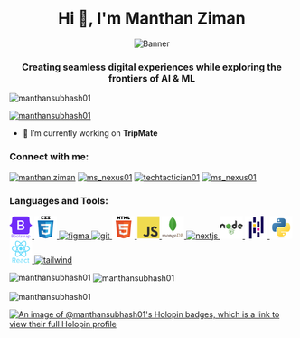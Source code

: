 <h1 align="center">Hi 👋, I'm Manthan Ziman</h1>
<p align="center">
  <img src="https://i.imgur.com/rTZkf4K.gif" alt="Banner" width=800px />
</p>
<h3 align="center">Creating seamless digital experiences while exploring the frontiers of AI & ML</h3>

<p align="left"> <img src="https://komarev.com/ghpvc/?username=manthansubhash01&label=Profile%20views&color=0e75b6&style=flat" alt="manthansubhash01" /> </p>

<p align="left"> <a href="https://github.com/ryo-ma/github-profile-trophy"><img src="https://github-profile-trophy.vercel.app/?username=manthansubhash01" alt="manthansubhash01" /></a> </p>

- 🔭 I’m currently working on **TripMate**

<h3 align="left">Connect with me:</h3>
<p align="left">
<a href="https://www.linkedin.com/in/manthan-ziman-843b2b324/" target="blank"><img align="center" src="https://raw.githubusercontent.com/rahuldkjain/github-profile-readme-generator/master/src/images/icons/Social/linked-in-alt.svg" alt="manthan ziman" height="30" width="40" /></a>
<a href="https://www.codechef.com/users/ms_nexus01" target="blank"><img align="center" src="https://cdn.jsdelivr.net/npm/simple-icons@3.1.0/icons/codechef.svg" alt="ms_nexus01" height="30" width="40" /></a>
<a href="https://codeforces.com/profile/techtactician01" target="blank"><img align="center" src="https://raw.githubusercontent.com/rahuldkjain/github-profile-readme-generator/master/src/images/icons/Social/codeforces.svg" alt="techtactician01" height="30" width="40" /></a>
<a href="https://www.leetcode.com/ms_nexus01" target="blank"><img align="center" src="https://raw.githubusercontent.com/rahuldkjain/github-profile-readme-generator/master/src/images/icons/Social/leet-code.svg" alt="ms_nexus01" height="30" width="40" /></a>
</p>

<h3 align="left">Languages and Tools:</h3>
<p align="left"> <a href="https://getbootstrap.com" target="_blank" rel="noreferrer"> <img src="https://raw.githubusercontent.com/devicons/devicon/master/icons/bootstrap/bootstrap-plain-wordmark.svg" alt="bootstrap" width="40" height="40"/> </a> <a href="https://www.w3schools.com/css/" target="_blank" rel="noreferrer"> <img src="https://raw.githubusercontent.com/devicons/devicon/master/icons/css3/css3-original-wordmark.svg" alt="css3" width="40" height="40"/> </a> <a href="https://www.figma.com/" target="_blank" rel="noreferrer"> <img src="https://www.vectorlogo.zone/logos/figma/figma-icon.svg" alt="figma" width="40" height="40"/> </a> <a href="https://git-scm.com/" target="_blank" rel="noreferrer"> <img src="https://www.vectorlogo.zone/logos/git-scm/git-scm-icon.svg" alt="git" width="40" height="40"/> </a> <a href="https://www.w3.org/html/" target="_blank" rel="noreferrer"> <img src="https://raw.githubusercontent.com/devicons/devicon/master/icons/html5/html5-original-wordmark.svg" alt="html5" width="40" height="40"/> </a> <a href="https://developer.mozilla.org/en-US/docs/Web/JavaScript" target="_blank" rel="noreferrer"> <img src="https://raw.githubusercontent.com/devicons/devicon/master/icons/javascript/javascript-original.svg" alt="javascript" width="40" height="40"/> </a> <a href="https://www.mongodb.com/" target="_blank" rel="noreferrer"> <img src="https://raw.githubusercontent.com/devicons/devicon/master/icons/mongodb/mongodb-original-wordmark.svg" alt="mongodb" width="40" height="40"/> </a> <a href="https://nextjs.org/" target="_blank" rel="noreferrer"> <img src="https://cdn.worldvectorlogo.com/logos/nextjs-2.svg" alt="nextjs" width="40" height="40"/> </a> <a href="https://nodejs.org" target="_blank" rel="noreferrer"> <img src="https://raw.githubusercontent.com/devicons/devicon/master/icons/nodejs/nodejs-original-wordmark.svg" alt="nodejs" width="40" height="40"/> </a> <a href="https://pandas.pydata.org/" target="_blank" rel="noreferrer"> <img src="https://raw.githubusercontent.com/devicons/devicon/2ae2a900d2f041da66e950e4d48052658d850630/icons/pandas/pandas-original.svg" alt="pandas" width="40" height="40"/> </a> <a href="https://www.python.org" target="_blank" rel="noreferrer"> <img src="https://raw.githubusercontent.com/devicons/devicon/master/icons/python/python-original.svg" alt="python" width="40" height="40"/> </a> <a href="https://reactjs.org/" target="_blank" rel="noreferrer"> <img src="https://raw.githubusercontent.com/devicons/devicon/master/icons/react/react-original-wordmark.svg" alt="react" width="40" height="40"/> </a> <a href="https://tailwindcss.com/" target="_blank" rel="noreferrer"> <img src="https://www.vectorlogo.zone/logos/tailwindcss/tailwindcss-icon.svg" alt="tailwind" width="40" height="40"/> </a> </p>

<p><img align="left" src="https://github-readme-stats.vercel.app/api/top-langs?username=manthansubhash01&show_icons=true&locale=en&layout=compact" alt="manthansubhash01" /></p>

<p>&nbsp;<img align="center" src="https://github-readme-stats.vercel.app/api?username=manthansubhash01&show_icons=true&locale=en" alt="manthansubhash01" /></p>

<p><img align="center" src="https://github-readme-streak-stats.herokuapp.com/?user=manthansubhash01&" alt="manthansubhash01" /></p>


[![An image of @manthansubhash01's Holopin badges, which is a link to view their full Holopin profile](https://holopin.me/manthansubhash01)](https://holopin.io/@manthansubhash01)
